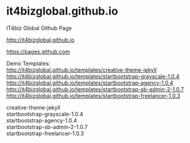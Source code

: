 # it4bizglobal.github.io
IT4biz Global Github Page

http://it4bizglobal.github.io<BR>

https://pages.github.com<BR>


Demo Templates:<BR>
http://it4bizglobal.github.io/templates/creative-theme-jekyll<BR>
http://it4bizglobal.github.io/templates/startbootstrap-grayscale-1.0.4<BR>
http://it4bizglobal.github.io/templates/startbootstrap-agency-1.0.4<BR>
http://it4bizglobal.github.io/templates/startbootstrap-sb-admin-2-1.0.7<BR>
http://it4bizglobal.github.io/templates/startbootstrap-freelancer-1.0.3<BR>

creative-theme-jekyll		<BR>
startbootstrap-grayscale-1.0.4 <BR>
startbootstrap-agency-1.0.4	 <BR>
startbootstrap-sb-admin-2-1.0.7 <BR>
startbootstrap-freelancer-1.0.3 <BR>
